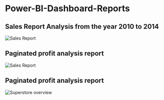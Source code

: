 # Power-BI-Dashboard-Reports

## Sales Report Analysis from the year 2010 to 2014

![Sales Report](https://github.com/daniel-obare/Power-BI-Dashboard-Reports/blob/main/dashboard.PNG)

## Paginated profit analysis report

![Sales Report](https://github.com/daniel-obare/Power-BI-Dashboard-Reports/blob/main/page%201.PNG)

## Paginated profit analysis report

![Superstore overview](https://github.com/daniel-obare/Power-BI-Dashboard-Reports/blob/main/Superstore_overview.PNG)
